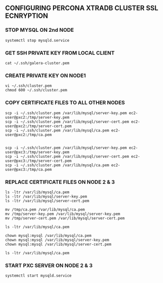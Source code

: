## CONFIGURING PERCONA XTRADB CLUSTER SSL ECNRYPTION

### STOP MYSQL ON 2nd NODE
```
systemctl stop mysqld.service
```

### GET SSH PRIVATE KEY FROM LOCAL CLIENT
```
cat ~/.ssh/galera-cluster.pem
```

### CREATE PRIVATE KEY ON NODE1
```
vi ~/.ssh/cluster.pem
chmod 600 ~/.ssh/cluster.pem
```

### COPY CERTIFICATE FILES TO ALL OTHER NODES
```
scp -i ~/.ssh/cluster.pem /var/lib/mysql/server-key.pem ec2-user@pxc2:/tmp/server-key.pem
scp -i ~/.ssh/cluster.pem /var/lib/mysql/server-cert.pem ec2-user@pxc2:/tmp/server-cert.pem
scp -i ~/.ssh/cluster.pem /var/lib/mysql/ca.pem ec2-user@pxc2:/tmp/ca.pem


scp -i ~/.ssh/cluster.pem /var/lib/mysql/server-key.pem ec2-user@pxc3:/tmp/server-key.pem
scp -i ~/.ssh/cluster.pem /var/lib/mysql/server-cert.pem ec2-user@pxc3:/tmp/server-cert.pem
scp -i ~/.ssh/cluster.pem /var/lib/mysql/ca.pem ec2-user@pxc3:/tmp/ca.pem

```

### REPLACE CERTIFICATE FILES ON NODE 2 & 3
```
ls -ltr /var/lib/mysql/ca.pem
ls -ltr /var/lib/mysql/server-key.pem
ls -ltr /var/lib/mysql/server-cert.pem

mv /tmp/ca.pem /var/lib/mysql/ca.pem
mv /tmp/server-key.pem /var/lib/mysql/server-key.pem
mv /tmp/server-cert.pem /var/lib/mysql/server-cert.pem

ls -ltr /var/lib/mysql/ca.pem

chown mysql:mysql /var/lib/mysql/ca.pem
chown mysql:mysql /var/lib/mysql/server-key.pem
chown mysql:mysql /var/lib/mysql/server-cert.pem

ls -ltr /var/lib/mysql/ca.pem
```

### START PXC SERVER ON NODE 2 & 3
```
systemctl start mysqld.service
```
